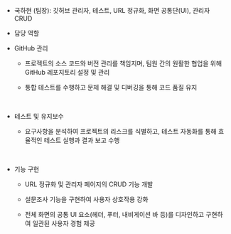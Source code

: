 - 국하현 (팀장): 깃허브 관리자, 테스트, URL 정규화, 화면 공통단(UI), 관리자 CRUD

- 담당 역할

- GitHub 관리

  - 프로젝트의 소스 코드와 버전 관리를 책임지며, 팀원 간의 원활한 협업을 위해 GitHub 레포지토리 설정 및 관리

  - 통합 테스트를 수행하고 문제 해결 및 디버깅을 통해 코드 품질 유지

<br />

- 테스트 및 유지보수

  - 요구사항을 분석하여 프로젝트의 리스크를 식별하고, 테스트 자동화를 통해 효율적인 테스트 실행과 결과 보고 수행

<br />

- 기능 구현

  - URL 정규화 및 관리자 페이지의 CRUD 기능 개발

  - 설문조사 기능을 구현하여 사용자 상호작용 강화

  - 전체 화면의 공통 UI 요소(헤더, 푸터, 내비게이션 바 등)를 디자인하고 구현하여 일관된 사용자 경험 제공
